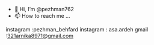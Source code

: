- 👋 Hi, I’m @pezhman762
- 📫 How to reach me ...

instagram 
:pezhman_behfard
instagram 
: asa.ardeh
gmail 
:321arnika8971@gmail.com


<!---
pezhman762/pezhman762 is a ✨ special ✨ repository because its `README.md` (this file) appears on your GitHub profile.
You can click the Preview link to take a look at your changes.
--->
